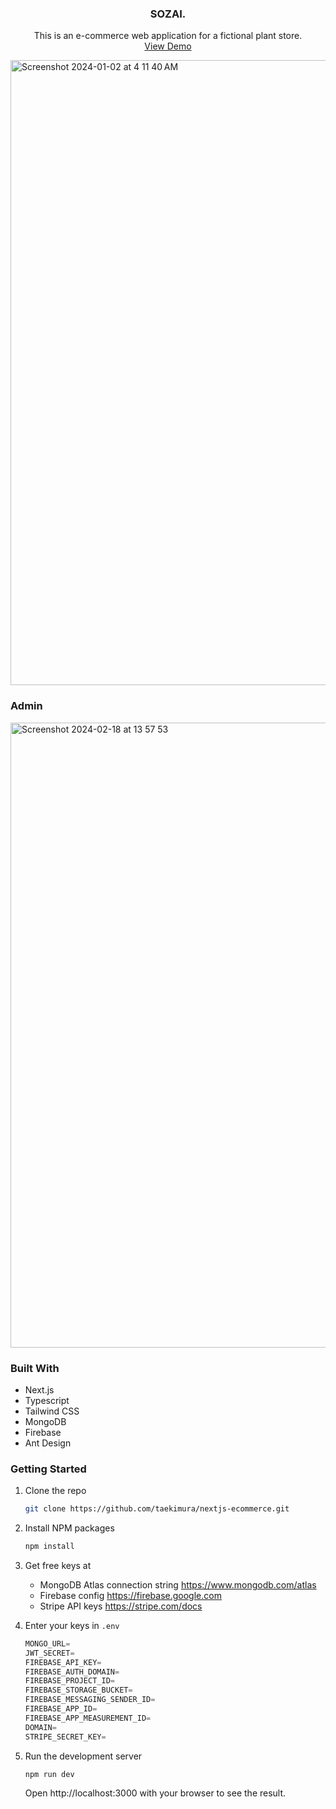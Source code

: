 <div align="center">
  <h3 align="center">SOZAI.</h3>

  <p align="center">
    This is an e-commerce web application for a fictional plant store.
    <br />
    <a href="https://nextjs-plant-tae-ecommerce.vercel.app/">View Demo</a>
  </p>
</div>

<img width="1000" alt="Screenshot 2024-01-02 at 4 11 40 AM" src="https://github.com/taekimura/nextjs-ecommerce/assets/55253319/cbe17988-3938-4052-95aa-bcfdf8ce5de3">

### Admin
<img width="1000" alt="Screenshot 2024-02-18 at 13 57 53" src="https://github.com/taekimura/nextjs-ecommerce/assets/55253319/2f83c800-1dbe-4da9-abf1-3dcda3a75fb4">


### Built With

* Next.js
* Typescript
* Tailwind CSS
* MongoDB
* Firebase
* Ant Design


### Getting Started

1. Clone the repo
   ```sh
   git clone https://github.com/taekimura/nextjs-ecommerce.git
   ```
2. Install NPM packages
   ```sh
   npm install
   ```
3. Get free keys at 
   * MongoDB Atlas connection string https://www.mongodb.com/atlas
   * Firebase config https://firebase.google.com
   * Stripe API keys https://stripe.com/docs
     
4. Enter your keys in `.env`
   ```js
   MONGO_URL=
   JWT_SECRET=
   FIREBASE_API_KEY=
   FIREBASE_AUTH_DOMAIN=
   FIREBASE_PROJECT_ID=
   FIREBASE_STORAGE_BUCKET=
   FIREBASE_MESSAGING_SENDER_ID=
   FIREBASE_APP_ID=
   FIREBASE_APP_MEASUREMENT_ID=
   DOMAIN=
   STRIPE_SECRET_KEY=
   ```
5. Run the development server
   ```sh
   npm run dev
   ```
   Open http://localhost:3000 with your browser to see the result.

